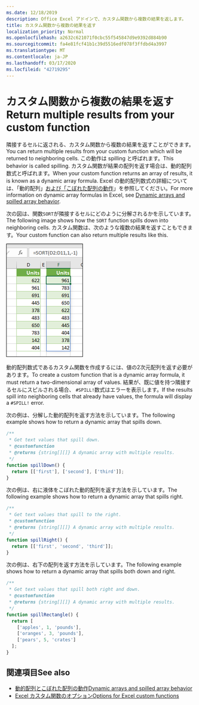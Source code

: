 ```yaml
---
ms.date: 12/18/2019
description: Office Excel アドインで、カスタム関数から複数の結果を返します。
title: カスタム関数から複数の結果を返す
localization_priority: Normal
ms.openlocfilehash: a2632c621071f0cbc55f545847d9e9392d884b90
ms.sourcegitcommit: fa4e81fcf41b1c39d5516edf078f3ffdbd4a3997
ms.translationtype: MT
ms.contentlocale: ja-JP
ms.lasthandoff: 03/17/2020
ms.locfileid: "42719295"
---
```

# <a name="return-multiple-results-from-your-custom-function"></a><span data-ttu-id="e09e5-103">カスタム関数から複数の結果を返す</span><span class="sxs-lookup"><span data-stu-id="e09e5-103">Return multiple results from your custom function</span></span>

<span data-ttu-id="e09e5-104">隣接するセルに返される、カスタム関数から複数の結果を返すことができます。</span><span class="sxs-lookup"><span data-stu-id="e09e5-104">You can return multiple results from your custom function which will be returned to neighboring cells.</span></span> <span data-ttu-id="e09e5-105">この動作は spilling と呼ばれます。</span><span class="sxs-lookup"><span data-stu-id="e09e5-105">This behavior is called spilling.</span></span> <span data-ttu-id="e09e5-106">カスタム関数が結果の配列を返す場合は、動的配列数式と呼ばれます。</span><span class="sxs-lookup"><span data-stu-id="e09e5-106">When your custom function returns an array of results, it is known as a dynamic array formula.</span></span> <span data-ttu-id="e09e5-107">Excel の動的配列数式の詳細については、「動的配列」[および「こぼれた配列の動作](https://support.office.com/article/dynamic-arrays-and-spilled-array-behavior-205c6b06-03ba-4151-89a1-87a7eb36e531)」を参照してください。</span><span class="sxs-lookup"><span data-stu-id="e09e5-107">For more information on dynamic array formulas in Excel, see [Dynamic arrays and spilled array behavior](https://support.office.com/article/dynamic-arrays-and-spilled-array-behavior-205c6b06-03ba-4151-89a1-87a7eb36e531).</span></span>

<span data-ttu-id="e09e5-108">次の図は、関数`SORT`が隣接するセルにどのように分解されるかを示しています。</span><span class="sxs-lookup"><span data-stu-id="e09e5-108">The following image shows how the `SORT` function spills down into neighboring cells.</span></span> <span data-ttu-id="e09e5-109">カスタム関数は、次のような複数の結果を返すこともできます。</span><span class="sxs-lookup"><span data-stu-id="e09e5-109">Your custom function can also return multiple results like this.</span></span>

![複数のセルに複数の結果を表示する ' SORT ' 関数のスクリーンショット。](../images/dynamic-array-spill.png)

<span data-ttu-id="e09e5-111">動的配列数式であるカスタム関数を作成するには、値の2次元配列を返す必要があります。</span><span class="sxs-lookup"><span data-stu-id="e09e5-111">To create a custom function that is a dynamic array formula, it must return a two-dimensional array of values.</span></span> <span data-ttu-id="e09e5-112">結果が、既に値を持つ隣接するセルにスピルされる場合、 `#SPILL!`数式はエラーを表示します。</span><span class="sxs-lookup"><span data-stu-id="e09e5-112">If the results spill into neighboring cells that already have values, the formula will display a `#SPILL!` error.</span></span>

<span data-ttu-id="e09e5-113">次の例は、分解した動的配列を返す方法を示しています。</span><span class="sxs-lookup"><span data-stu-id="e09e5-113">The following example shows how to return a dynamic array that spills down.</span></span>

```javascript
/**
 * Get text values that spill down.
 * @customfunction
 * @returns {string[][]} A dynamic array with multiple results.
 */
function spillDown() {
  return [['first'], ['second'], ['third']];
}
```

<span data-ttu-id="e09e5-114">次の例は、右に液体をこぼれた動的配列を返す方法を示しています。</span><span class="sxs-lookup"><span data-stu-id="e09e5-114">The following example shows how to return a dynamic array that spills right.</span></span> 

```javascript
/**
 * Get text values that spill to the right.
 * @customfunction
 * @returns {string[][]} A dynamic array with multiple results.
 */
function spillRight() {
  return [['first', 'second', 'third']];
}
```

<span data-ttu-id="e09e5-115">次の例は、右下の配列を返す方法を示しています。</span><span class="sxs-lookup"><span data-stu-id="e09e5-115">The following example shows how to return a dynamic array that spills both down and right.</span></span>

```javascript
/**
 * Get text values that spill both right and down.
 * @customfunction
 * @returns {string[][]} A dynamic array with multiple results.
 */
function spillRectangle() {
  return [
    ['apples', 1, 'pounds'],
    ['oranges', 3, 'pounds'],
    ['pears', 5, 'crates']
  ];
}
```

## <a name="see-also"></a><span data-ttu-id="e09e5-116">関連項目</span><span class="sxs-lookup"><span data-stu-id="e09e5-116">See also</span></span>

- [<span data-ttu-id="e09e5-117">動的配列とこぼれた配列の動作</span><span class="sxs-lookup"><span data-stu-id="e09e5-117">Dynamic arrays and spilled array behavior</span></span>](https://support.office.com/article/dynamic-arrays-and-spilled-array-behavior-205c6b06-03ba-4151-89a1-87a7eb36e531)
- [<span data-ttu-id="e09e5-118">Excel カスタム関数のオプション</span><span class="sxs-lookup"><span data-stu-id="e09e5-118">Options for Excel custom functions</span></span>](custom-functions-parameter-options.md)